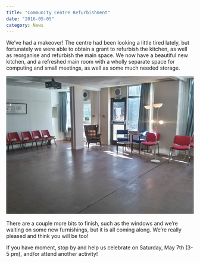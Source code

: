 ```yaml
---
title: "Community Centre Refurbishment"
date: "2016-05-05"
category: News
---
```


We’ve had a makeover! The centre had been looking a little tired lately, but fortunately we were able to obtain a grant to refurbish the kitchen, as well as reorganise and refurbish the main space. We now have a beautiful new kitchen, and a refreshed main room with a wholly separate space for computing and small meetings, as well as some much needed storage.

![Community Centre Refurbishment](../images/HLCCHL-Hall-Hire-1.jpg)

There are a couple more bits to finish, such as the windows and we’re waiting on some new furnishings, but it is all coming along. We’re really pleased and think you will be too!

If you have moment, stop by and help us celebrate on Saturday, May 7th (3-5 pm), and/or attend another activity!
